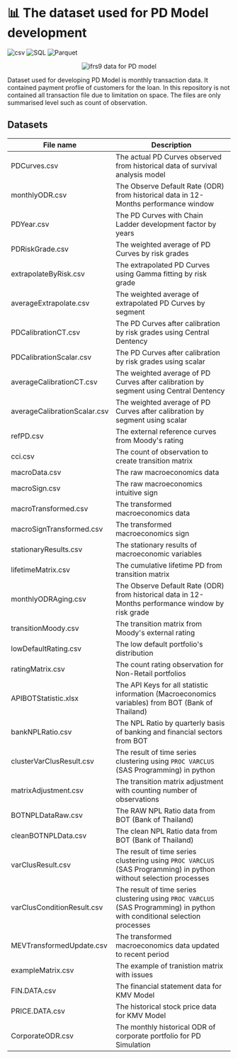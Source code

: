 # 📊 The dataset used for PD Model development 

![csv](https://img.shields.io/badge/Tools-csv-brightgreen)
![SQL](https://img.shields.io/badge/Tools-SQL-brightgreen)
![Parquet](https://img.shields.io/badge/Tools-parquet-brightgreen)

<p align="center">
  <img src="https://github.com/naenumtou/ifrs9/assets/66057952/e9d7e047-868d-4c63-b743-74c8c0845011" alt="ifrs9 data for PD model"/>
</p>

Dataset used for developing PD Model is monthly transaction data. It contained payment proflie of customers for the loan. In this repository is not contained all transaction file due to limitation on space. The files are only summarised level such as count of observation.

## Datasets
| File name | Description |
| --- | --- |
| PDCurves.csv | The actual PD Curves observed from historical data of survival analysis model |
| monthlyODR.csv | The Observe Default Rate (ODR) from historical data in 12-Months performance window |
| PDYear.csv | The PD Curves with Chain Ladder development factor by years |
| PDRiskGrade.csv | The weighted average of PD Curves by risk grades |
| extrapolateByRisk.csv | The extrapolated PD Curves using Gamma fitting by risk grade |
| averageExtrapolate.csv | The weighted average of extrapolated PD Curves by segment |
| PDCalibrationCT.csv | The PD Curves after calibration by risk grades using Central Dentency |
| PDCalibrationScalar.csv | The PD Curves after calibration by risk grades using scalar |
| averageCalibrationCT.csv | The weighted average of PD Curves after calibration by segment using Central Dentency |
| averageCalibrationScalar.csv | The weighted average of PD Curves after calibration by segment using scalar |
| refPD.csv | The external reference curves from Moody's rating |
| cci.csv | The count of observation to create transition matrix |
| macroData.csv | The raw macroeconomics data |
| macroSign.csv | The raw macroeconomics intuitive sign |
| macroTransformed.csv | The transformed macroeconomics data |
| macroSignTransformed.csv | The transformed macroeconomics sign |
| stationaryResults.csv | The stationary results of macroeconomic variables |
| lifetimeMatrix.csv | The cumulative lifetime PD from transition matrix |
| monthlyODRAging.csv | The Observe Default Rate (ODR) from historical data in 12-Months performance window by risk grade |
| transitionMoody.csv | The transition matrix from Moody's external rating |
| lowDefaultRating.csv | The low default portfolio's distribution |
| ratingMatrix.csv | The count rating observation for Non-Retail portfolios |
| APIBOTStatistic.xlsx | The API Keys for all statistic information (Macroeconomics variables) from BOT (Bank of Thailand) |
| bankNPLRatio.csv | The NPL Ratio by quarterly basis of banking and financial sectors from BOT |
| clusterVarClusResult.csv | The result of time series clustering using `PROC VARCLUS` (SAS Programming) in python |
| matrixAdjustment.csv | The transition matrix adjustment with counting number of observations |
| BOTNPLDataRaw.csv | The RAW NPL Ratio data from BOT (Bank of Thailand) |
| cleanBOTNPLData.csv | The clean NPL Ratio data from BOT (Bank of Thailand) |
| varClusResult.csv | The result of time series clustering using `PROC VARCLUS` (SAS Programming) in python without selection processes |
| varClusConditionResult.csv | The result of time series clustering using `PROC VARCLUS` (SAS Programming) in python with conditional selection processes |
| MEVTransformedUpdate.csv | The transformed macroeconomics data updated to recent period |
| exampleMatrix.csv | The example of tranistion matrix with issues |
| FIN.DATA.csv | The financial statement data for KMV Model |
| PRICE.DATA.csv | The historical stock price data for KMV Model |
| CorporateODR.csv | The monthly historical ODR of corporate portfolio for PD Simulation |
